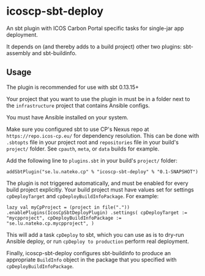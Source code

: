 # icoscp-sbt-deploy

An sbt plugin with ICOS Carbon Portal specific tasks for single-jar app deployment.

It depends on (and thereby adds to a build project) other two plugins: sbt-assembly and sbt-buildinfo.

## Usage

The plugin is recommended for use with sbt 0.13.15+

Your project that you want to use the plugin in must be in a folder next to the `infrastructure` project that contains Ansible configs.

You must have Ansible installed on your system.

Make sure you configured sbt to use CP's Nexus repo at `https://repo.icos-cp.eu/` for dependency resolution. This can be done with `.sbtopts` file in your project root and `repositories` file in your build's `project/` folder. See `cpauth`, `meta`, or `data` builds for example.

Add the following line to `plugins.sbt` in your build's `project/` folder:

`addSbtPlugin("se.lu.nateko.cp" % "icoscp-sbt-deploy" % "0.1-SNAPSHOT")`

The plugin is not triggered automatically, and must be enabled for every build project explicitly. Your build project must have values set for settings `cpDeployTarget` and `cpDeployBuildInfoPackage`. For example:

`lazy val myCpProject = (project in file("."))
	.enablePlugins(IcosCpSbtDeployPlugin)
	.settings(
		cpDeployTarget := "mycpproject",
		cpDeployBuildInfoPackage := "se.lu.nateko.cp.mycpproject",
	)`

This will add a task `cpDeploy` to sbt, which you can use as is to dry-run Ansible deploy, or run `cpDeploy to production` perform real deployment.

Finally, icoscp-sbt-deploy configures sbt-buildinfo to produce an appropriate `BuildInfo` object in the package that you specified with `cpDeployBuildInfoPackage`.

